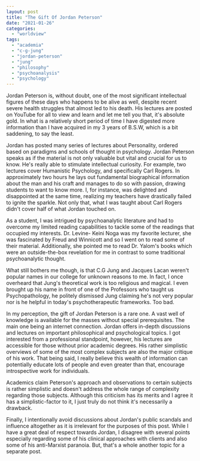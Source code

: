 ```yaml
---
layout: post
title: "The Gift Of Jordan Peterson"
date: "2021-01-26"
categories: 
  - "worldview"
tags: 
  - "academia"
  - "c-g-jung"
  - "jordan-peterson"
  - "jung"
  - "philosophy"
  - "psychoanalysis"
  - "psychology"
---
```


Jordan Peterson is, without doubt, one of the most significant intellectual figures of these days who happens to be alive as well, despite recent severe health struggles that almost led to his death. His lectures are posted on YouTube for all to view and learn and let me tell you that, it's absolute gold. In what is a relatively short period of time I have digested more information than I have acquired in my 3 years of B.S.W, which is a bit saddening, to say the least.

Jordan has posted many series of lectures about Personality, ordered based on paradigms and schools of thought in psychology. Jordan Peterson speaks as if the material is not only valuable but vital and crucial for us to know. He's really able to stimulate intellectual curiosity. For example, two lectures cover Humanistic Psychology, and specifically Carl Rogers. In approximately two hours he lays out fundamental biographical information about the man and his craft and manages to do so with passion, drawing students to want to know more. I, for instance, was delighted and disappointed at the same time, realizing my teachers have drastically failed to ignite the sparkle. Not only that, what I was taught about Carl Rogers didn't cover half of what Jordan touched on.

As a student, I was intrigued by psychoanalytic literature and had to overcome my limited reading capabilities to tackle some of the readings that occupied my interests. Dr. Levine- Keini Noga was my favorite lecturer, she was fascinated by Freud and Winnicott and so I went on to read some of their material. Additionally, she pointed me to read Dr. Yalom's books which were an outside-the-box revelation for me in contrast to some traditional psychoanalytic thought.

What still bothers me though, is that C.G Jung and Jacques Lacan weren't popular names in our college for unknown reasons to me. In fact, I once overheard that Jung's theoretical work is too religious and magical. I even brought up his name in front of one of the Professors who taught us Psychopathology, he politely dismissed Jung claiming he's not very popular nor is he helpful in today's psychotherapeutic frameworks. Too bad.

In my perception, the gift of Jordan Peterson is a rare one. A vast well of knowledge is available for the masses without special prerequisites. The main one being an internet connection. Jordan offers in-depth discussions and lectures on important philosophical and psychological topics. I got interested from a professional standpoint, however, his lectures are accessible for those without prior academic degrees. His rather simplistic overviews of some of the most complex subjects are also the major critique of his work. That being said, I really believe this wealth of information can potentially educate lots of people and even greater than that, encourage introspective work for individuals.

Academics claim Peterson's approach and observations to certain subjects is rather simplistic and doesn't address the whole range of complexity regarding those subjects. Although this criticism has its merits and I agree it has a simplistic-factor to it, I just truly do not think it's necessarily a drawback.

Finally, I intentionally avoid discussions about Jordan's public scandals and influence altogether as it is irrelevant for the purposes of this post. While I have a great deal of respect towards Jordan, I disagree with several points especially regarding some of his clinical approaches with clients and also some of his anti-Marxist paranoia. But, that's a whole another topic for a separate post.
